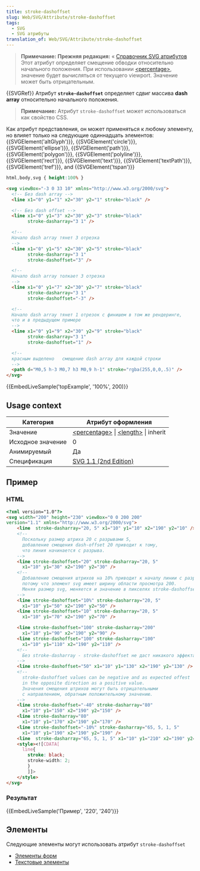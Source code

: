 ```yaml
---
title: stroke-dashoffset
slug: Web/SVG/Attribute/stroke-dashoffset
tags:
  - SVG
  - SVG атрибуты
translation_of: Web/SVG/Attribute/stroke-dashoffset
---
```


> **Примечание:** **Прежняя редакция:** « [Справочник SVG атрибутов](/ru/docs/Web/SVG/Attribute)
> Этот атрибут определяет смещение обводки относительно начального положения.
> При использовании [\<percentage>](/ru/SVG/Content_type#Percentage), значение будет вычисляться от текущего viewport.
> Значение может быть отрицательным.

{{SVGRef}}
Атрибут **`stroke-dashoffset`** определяет сдвиг массива **dash array** относительно начального положения.

> **Примечание:** Атрибут `stroke-dashoffset` может использоваться как свойство CSS.

Как атрибут представления, он может применяться к любому элементу, но влияет только на следующие одиннадцать элементов: {{SVGElement('altGlyph')}}, {{SVGElement('circle')}}, {{SVGElement('ellipse')}}, {{SVGElement('path')}}, {{SVGElement('polygon')}}, {{SVGElement('polyline')}}, {{SVGElement('rect')}}, {{SVGElement('text')}}, {{SVGElement('textPath')}}, {{SVGElement('tref')}}, and {{SVGElement('tspan')}}

```css hidden
html,body,svg { height:100% }
```

```html
<svg viewBox="-3 0 33 10" xmlns="http://www.w3.org/2000/svg">
  <!-- Без dash array -->
  <line x1="0" y1="1" x2="30" y2="1" stroke="black" />

  <!-- Без dash offset -->
  <line x1="0" y1="3" x2="30" y2="3" stroke="black"
        stroke-dasharray="3 1" />

  <!--
  Начало dash array тянет 3 отрезка
  -->
  <line x1="0" y1="5" x2="30" y2="5" stroke="black"
        stroke-dasharray="3 1"
        stroke-dashoffset="3" />

  <!--
  Начало dash array толкает 3 отрезка
  -->
  <line x1="0" y1="7" x2="30" y2="7" stroke="black"
        stroke-dasharray="3 1"
        stroke-dashoffset="-3" />

  <!--
  Начало dash array тянет 1 отрезок с финишем в том же рендеринге,
  что и в предыдущем примере
  -->
  <line x1="0" y1="9" x2="30" y2="9" stroke="black"
        stroke-dasharray="3 1"
        stroke-dashoffset="1" />

  <!--
  красным выделено   смещение dash array для каждой строки
  -->
  <path d="M0,5 h-3 M0,7 h3 M0,9 h-1" stroke="rgba(255,0,0,.5)" />
</svg>
```

{{EmbedLiveSample('topExample', '100%', 200)}}

## Usage context

| Категория         | Атрибут оформления                                                                                                                                                    |
| ----------------- | --------------------------------------------------------------------------------------------------------------------------------------------------------------------- |
| Значение          | [\<percentage>](/en/SVG/Content_type#Percentage) \| [\<length>](/en/SVG/Content_type#Length) \| inherit |
| Исходное значение | 0                                                                                                                                                                     |
| Анимируемый       | Да                                                                                                                                                                    |
| Спецификация      | [SVG 1.1 (2nd Edition)](http://www.w3.org/TR/SVG11/painting.html#StrokeDashoffsetProperty)                                                                            |

## Пример

### HTML

```html
<?xml version="1.0"?>
<svg width="200" height="230" viewBox="0 0 200 200"
version="1.1" xmlns="http://www.w3.org/2000/svg">
    <line  stroke-dasharray="20, 5" x1="10" y1="10" x2="190" y2="10" />
    <!--
      Поскольку размер штриха 20 с разрывами 5,
      добавление смещения dash-offset 20 приводит к тому,
      что линия начинается с разрыва.
    -->
    <line stroke-dashoffset="20" stroke-dasharray="20, 5"
      x1="10" y1="30" x2="190" y2="30" />
    <!--
      Добавление смещения штрихов на 10% приводит к началу линии с разрывом там же,
      потому что элемент svg имеет ширину области просмотра 200.
      Меняя размер svg, меняется и значение в пикселях stroke-dashoffset.
    -->
    <line stroke-dashoffset="10%" stroke-dasharray="20, 5"
      x1="10" y1="50" x2="190" y2="50" />
    <line stroke-dashoffset="10" stroke-dasharray="20, 5"
      x1="10" y1="70" x2="190" y2="70" />

    <line stroke-dashoffset="100" stroke-dasharray="200"
      x1="10" y1="90" x2="190" y2="90" />
    <line stroke-dashoffset="100" stroke-dasharray="100"
      x1="10" y1="110" x2="190" y2="110" />
    <!--
      Без stroke-dasharray - stroke-dashoffset не даст никакого эффекта.
    -->
    <line stroke-dashoffset="50" x1="10" y1="130" x2="190" y2="130" />
    <!--
      stroke-dashoffset values can be negative and as expected offest
      in the opposite direction as a positive value.
      Значения смещения штрихов могут быть отрицательными
      с направлением, обратным положительному значению.
    -->
    <line stroke-dashoffset="-40" stroke-dasharray="80"
      x1="10" y1="150" x2="190" y2="150" />
    <line stroke-dasharray="80"
      x1="10" y1="170" x2="190" y2="170" />
    <line stroke-dashoffset="-10%" stroke-dasharray="65, 5, 1, 5"
      x1="10" y1="190" x2="190" y2="190" />
    <line  stroke-dasharray="65, 5, 1, 5" x1="10" y1="210" x2="190" y2="210" />
    <style><![CDATA[
      line{
        stroke: black;
        stroke-width: 2;
        }
        ]]>
    </style>
</svg>
```

### Результат

{{EmbedLiveSample('Пример', '220', '240')}}

## Элементы

Следующие элементы могут использовать атрибут `stroke-dashoffset`

- [Элементы форм](/ru/SVG/Element#Shape)
- [Текстовые элементы](/ru/SVG/Element#TextContent)
